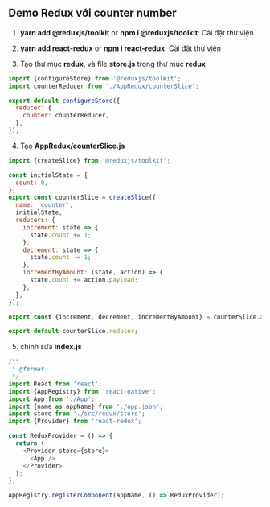 ## Demo Redux với counter number

1. **yarn add @reduxjs/toolkit** or **npm i @reduxjs/toolkit**: Cài đặt thư viện
2. **yarn add react-redux** or **npm i react-redux**: Cài đặt thư viện

3. Tạo thư mục **redux**, và file **store.js** trong thư mục **redux**

```js
import {configureStore} from '@reduxjs/toolkit';
import counterReducer from './AppRedux/counterSlice';

export default configureStore({
  reducer: {
    counter: counterReducer,
  },
});
```

4. Tạo **AppRedux/counterSlice.js**

```js
import {createSlice} from '@reduxjs/toolkit';

const initialState = {
  count: 0,
};
export const counterSlice = createSlice({
  name: 'counter',
  initialState,
  reducers: {
    increment: state => {
      state.count += 1;
    },
    decrement: state => {
      state.count -= 1;
    },
    incrementByAmount: (state, action) => {
      state.count += action.payload;
    },
  },
});

export const {increment, decrement, incrementByAmount} = counterSlice.actions;

export default counterSlice.reducer;
```

5. chỉnh sửa **index.js**

```js
/**
 * @format
 */
import React from 'react';
import {AppRegistry} from 'react-native';
import App from './App';
import {name as appName} from './app.json';
import store from './src/redux/store';
import {Provider} from 'react-redux';

const ReduxProvider = () => {
  return (
    <Provider store={store}>
      <App />
    </Provider>
  );
};

AppRegistry.registerComponent(appName, () => ReduxProvider);
```
